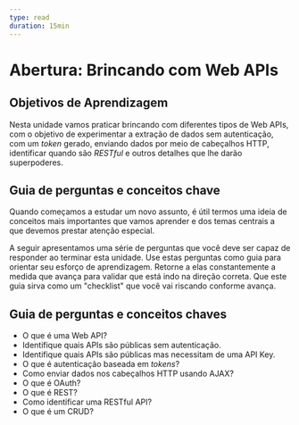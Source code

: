 ```yaml
---
type: read
duration: 15min
---
```


# Abertura: Brincando com Web APIs

## Objetivos de Aprendizagem

Nesta unidade vamos praticar brincando com diferentes tipos de Web APIs, com o
objetivo de experimentar a extração de dados sem autenticação, com um *token*
gerado, enviando dados por meio de cabeçalhos HTTP, identificar quando são
*RESTful* e outros detalhes que lhe darão superpoderes.

## Guia de perguntas e conceitos chave

Quando começamos a estudar um novo assunto, é útil termos uma ideia de conceitos
mais importantes que vamos aprender e dos temas centrais a que devemos prestar
atenção especial.

A seguir apresentamos uma série de perguntas que você deve ser capaz de
responder ao terminar esta unidade. Use estas perguntas como guia para orientar
seu esforço de aprendizagem. Retorne a elas constantemente a medida que avança
para validar que está indo na direção correta. Que este guia sirva como um
"checklist" que você vai riscando conforme avança.

## Guia de perguntas e conceitos chaves

- O que é uma Web API?
- Identifique quais APIs são públicas sem autenticação.
- Identifique quais APIs são públicas mas necessitam de uma API Key.
- O que é autenticação baseada em *tokens*?
- Como enviar dados nos cabeçalhos HTTP usando AJAX?
- O que é OAuth?
- O que é REST?
- Como identificar uma RESTful API?
- O que é um CRUD?
